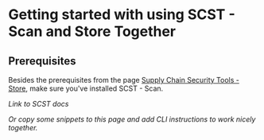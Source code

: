 # Getting started with using SCST - Scan and Store Together

## Prerequisites

Besides the prerequisites from the page [Supply Chain Security Tools - Store](using_metadata_store.md), make sure you've installed SCST - Scan.

*Link to SCST docs*

*Or copy some snippets to this page and add CLI instructions to work nicely together.*
